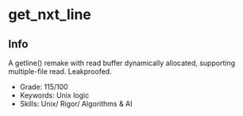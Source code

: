 # get_nxt_line

## Info

A getline() remake with read buffer dynamically allocated, supporting multiple-file read. Leakproofed.

- Grade: 115/100
- Keywords: Unix logic
- Skills: Unix/ Rigor/ Algorithms & AI
